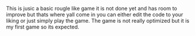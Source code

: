 This is jusic a basic rougle like game it is not done yet and has room to improve but thats where yall come in you can either edit the code to your liking or just simply play the game. The game is not really optimized but it is my first game so its expected. 
